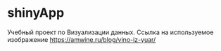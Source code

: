 # shinyApp
Учебный проект по Визуализации данных.
Ссылка на используемое изображение https://amwine.ru/blog/vino-iz-yuar/
